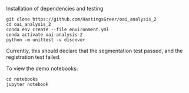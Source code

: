 Installation of dependencies and testing

```
git clone https://github.com/HastingsGreer/oai_analysis_2
cd oai_analysis_2
conda env create --file environment.yml
conda activate oai-analysis-2
python -m unittest -v discover
```

Currently, this should declare that the segmentation test passed, and the registration test failed.

To view the demo notebooks:
```
cd notebooks
jupyter notebook
```
